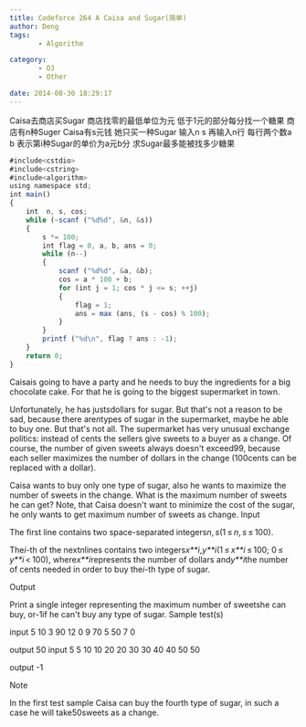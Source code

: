 ```yaml
---
title: Codeforce 264 A Caisa and Sugar(简单)
author: Deng
tags: 
       - Algorithm

category: 
       - OJ
       - Other

date: 2014-08-30 18:29:17
---
```

Caisa去商店买Sugar 商店找零的最低单位为元 低于1元的部分每分找一个糖果 商店有n种Suger Caisa有s元钱 她只买一种Sugar 输入n s 再输入n行 每行两个数a b 表示第i种Sugar的单价为a元b分 求Sugar最多能被找多少糖果

```js 
#include<cstdio>
#include<cstring>
#include<algorithm>
using namespace std;
int main()
{
    int  n, s, cos;
    while (~scanf ("%d%d", &n, &s))
    {
        s *= 100;
        int flag = 0, a, b, ans = 0;
        while (n--)
        {
            scanf ("%d%d", &a, &b);
            cos = a * 100 + b;
            for (int j = 1; cos * j <= s; ++j)
            {
                flag = 1;
                ans = max (ans, (s - cos) % 100);
            }
        }
        printf ("%d\n", flag ? ans : -1);
    }
    return 0;
}
```

Caisais going to have a party and he needs to buy the ingredients for a big chocolate cake. For that he is going to the biggest supermarket in town.

Unfortunately, he has just*s*dollars for sugar. But that's not a reason to be sad, because there are*n*types of sugar in the supermarket, maybe he able to buy one. But that's not all. The supermarket has very unusual exchange politics: instead of cents the sellers give sweets to a buyer as a change. Of course, the number of given sweets always doesn't exceed99, because each seller maximizes the number of dollars in the change (100cents can be replaced with a dollar).

Caisa wants to buy only one type of sugar, also he wants to maximize the number of sweets in the change. What is the maximum number of sweets he can get? Note, that Caisa doesn't want to minimize the cost of the sugar, he only wants to get maximum number of sweets as change.
Input

The first line contains two space-separated integers*n*, *s*(1 ≤ *n*, *s* ≤ 100).

The*i*-th of the next*n*lines contains two integers*x**i*,*y**i*(1 ≤ *x**i* ≤ 100; 0 ≤ *y**i* < 100), where*x**i*represents the number of dollars and*y**i*the number of cents needed in order to buy the*i*-th type of sugar.

Output

Print a single integer representing the maximum number of sweetshe can buy, or-1if he can't buy any type of sugar.
Sample test(s)

input 5 10 3 90 12 0 9 70 5 50 7 0

output 50
input 5 5 10 10 20 20 30 30 40 40 50 50

output -1

Note

In the first test sample Caisa can buy the fourth type of sugar, in such a case he will take50sweets as a change.

﻿﻿